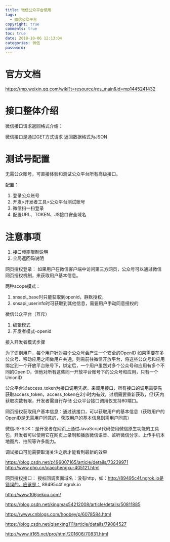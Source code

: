 ```yaml
---
title: 微信公众平台使用
tags:
  - 微信公众平台 
copyright: true
comments: true
toc: true
date: 2018-10-06 12:13:04
categories: 微信
password:
---
```

# 官方文档
https://mp.weixin.qq.com/wiki?t=resource/res_main&id=mp1445241432

# 接口整体介绍
微信接口请求返回格式介绍：

微信接口是通过GET方式请求
返回数据格式为JSON

# 测试号配置
无需公众账号，可直接体验和测试公众平台所有高级接口。

配置：
1. 登录公众账号
2. 开发>开发者工具>公众平台测试账号
3. 微信扫一扫登录
4. 配置URL、TOKEN、JS接口安全域名

# 注意事项
1. 接口频率限制说明
2. 全局返回码说明

网页授权登录：
如果用户在微信客户端中访问第三方网页，公众号可以通过微信网页授权机制，来获取用户基本信息。

两种scope模式：
1. snsapi_base时只能获取到openid，静默授权，
2. snsapi_userinfo时可获取到其他信息，需要用户手动同意授权的

微信公众平台（互斥）
1. 编辑模式
2. 开发者模式-openid

接入开发者模式步骤


为了识别用户，每个用户针对每个公众号会产生一个安全的OpenID
如果需要在多公众号、移动应用之间做用户共通，则需前往微信开放平台，将这些公众号和应用绑定到一个开放平台账号下，绑定后，一个用户虽然对多个公众号和应用有多个不同的OpenID，但他对所有这些同一开放平台账号下的公众号和应用，只有一个UnionID

公众平台以access_token为接口调用凭据，来调用接口，所有接口的调用需要先获取access_token，access_token在2小时内有效，过期需要重新获取，但1天内获取次数有限，开发者需自行存储
公众平台接口调用仅支持80端口。

网页授权获取用户基本信息：通过该接口，可以获取用户的基本信息（获取用户的OpenID是无需用户同意的，获取用户的基本信息则需用户同意）

微信JS-SDK：是开发者在网页上通过JavaScript代码使用微信原生功能的工具包，开发者可以使用它在网页上录制和播放微信语音、监听微信分享、上传手机本地图片、拍照等许多能力。


调试接口可能需要取消关注之后才能看到最新的效果


https://blog.csdn.net/z496007165/article/details/73239971
http://www.php.cn/xiaochengxu-405121.html

网页授权接口：
授权回调页面域名：没有http，如：http://89495c4f.ngrok.io是错误的，应该是： 89495c4f.ngrok.io



http://www.106jiekou.com/


https://blog.csdn.net/kingmax54212008/article/details/50811885

https://www.cnblogs.com/hoobey/p/6078584.html

https://blog.csdn.net/qianxing111/article/details/79884527

http://www.it165.net/pro/html/201606/70831.html